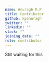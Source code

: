 ```yaml
---
name: Anuragh K.P
title: Contributor
github: kpanuragh
twitter: ""
linkedin: ""
slack: ""
joining_date: ""
role: contributor
---
```


Still waiting for this
